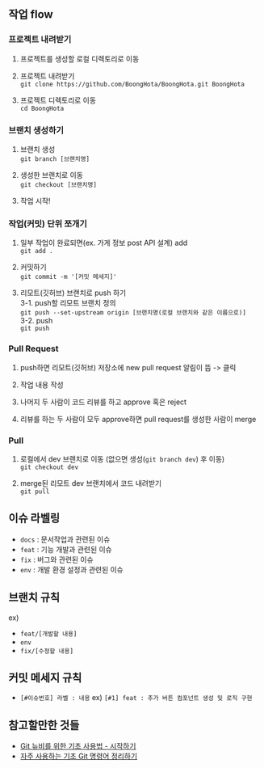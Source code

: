 ## 작업 flow
### 프로젝트 내려받기
1. 프로젝트를 생성할 로컬 디렉토리로 이동

2. 프로젝트 내려받기  
`git clone https://github.com/BoongHota/BoongHota.git BoongHota`

3. 프로젝트 디렉토리로 이동  
`cd BoongHota`

### 브랜치 생성하기
1. 브랜치 생성  
`git branch [브랜치명]`

2. 생성한 브랜치로 이동  
`git checkout [브랜치명]`

3. 작업 시작!

### 작업(커밋) 단위 쪼개기
1. 일부 작업이 완료되면(ex. 가게 정보 post API 설계) add  
`git add .`

2. 커밋하기  
`git commit -m '[커밋 메세지]'`

3. 리모트(깃허브) 브랜치로 push 하기  
  3-1. push할 리모트 브랜치 정의   
  `git push --set-upstream origin [브랜치명(로컬 브랜치와 같은 이름으로)]`  
  3-2. push  
  `git push`

### Pull Request
1. push하면 리모트(깃허브) 저장소에 new pull request 알림이 뜸 -> 클릭

2. 작업 내용 작성

3. 나머지 두 사람이 코드 리뷰를 하고 approve 혹은 reject

4. 리뷰를 하는 두 사람이 모두 approve하면 pull request를 생성한 사람이 merge

### Pull
1. 로컬에서 dev 브랜치로 이동 (없으면 생성(`git branch dev`) 후 이동)  
`git checkout dev`

2. merge된 리모트 dev 브랜치에서 코드 내려받기  
`git pull`

## 이슈 라벨링
- `docs` : 문서작업과 관련된 이슈
- `feat` : 기능 개발과 관련된 이슈
- `fix` : 버그와 관련된 이슈
- `env` : 개발 환경 설정과 관련된 이슈

## 브랜치 규칙
ex)
- `feat/[개발할 내용]`
- `env`
- `fix/[수정할 내용]`

## 커밋 메세지 규칙
- `[#이슈번호] 라벨 : 내용`
ex)
`[#1] feat : 추가 버튼 컴포넌트 생성 및 로직 구현`

## 참고할만한 것들
- [Git 뉴비를 위한 기초 사용법 - 시작하기](https://evan-moon.github.io/2019/07/25/git-tutorial/)
- [자주 사용하는 기초 Git 명령어 정리하기](https://medium.com/@pks2974/%EC%9E%90%EC%A3%BC-%EC%82%AC%EC%9A%A9%ED%95%98%EB%8A%94-%EA%B8%B0%EC%B4%88-git-%EB%AA%85%EB%A0%B9%EC%96%B4-%EC%A0%95%EB%A6%AC%ED%95%98%EA%B8%B0-533b3689db81)
